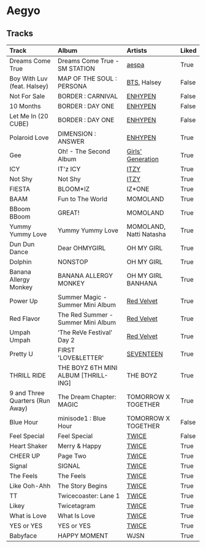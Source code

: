 # Aegyo

## Tracks

| Track                           | Album                                | Artists                                              | Liked   |
|:--------------------------------|:-------------------------------------|:-----------------------------------------------------|:--------|
| Dreams Come True                | Dreams Come True - SM STATION        | [aespa](../artists/aespa.md)                         | True    |
| Boy With Luv (feat. Halsey)     | MAP OF THE SOUL : PERSONA            | [BTS](../artists/bts.md), Halsey                     | False   |
| Not For Sale                    | BORDER : CARNIVAL                    | [ENHYPEN](../artists/enhypen.md)                     | False   |
| 10 Months                       | BORDER : DAY ONE                     | [ENHYPEN](../artists/enhypen.md)                     | False   |
| Let Me In (20 CUBE)             | BORDER : DAY ONE                     | [ENHYPEN](../artists/enhypen.md)                     | False   |
| Polaroid Love                   | DIMENSION : ANSWER                   | [ENHYPEN](../artists/enhypen.md)                     | True    |
| Gee                             | Oh! - The Second Album               | [Girls' Generation](../artists/girls__generation.md) | True    |
| ICY                             | IT'z ICY                             | [ITZY](../artists/itzy.md)                           | True    |
| Not Shy                         | Not Shy                              | [ITZY](../artists/itzy.md)                           | True    |
| FIESTA                          | BLOOM*IZ                             | IZ*ONE                                               | True    |
| BAAM                            | Fun to The World                     | MOMOLAND                                             | True    |
| BBoom BBoom                     | GREAT!                               | MOMOLAND                                             | True    |
| Yummy Yummy Love                | Yummy Yummy Love                     | MOMOLAND, Natti Natasha                              | True    |
| Dun Dun Dance                   | Dear OHMYGIRL                        | OH MY GIRL                                           | True    |
| Dolphin                         | NONSTOP                              | OH MY GIRL                                           | True    |
| Banana Allergy Monkey           | BANANA ALLERGY MONKEY                | OH MY GIRL BANHANA                                   | True    |
| Power Up                        | Summer Magic - Summer Mini Album     | [Red Velvet](../artists/red_velvet.md)               | True    |
| Red Flavor                      | The Red Summer - Summer Mini Album   | [Red Velvet](../artists/red_velvet.md)               | True    |
| Umpah Umpah                     | ‘The ReVe Festival’ Day 2            | [Red Velvet](../artists/red_velvet.md)               | True    |
| Pretty U                        | FIRST 'LOVE&LETTER'                  | [SEVENTEEN](../artists/seventeen.md)                 | True    |
| THRILL RIDE                     | THE BOYZ 6TH MINI ALBUM [THRILL-ING] | THE BOYZ                                             | True    |
| 9 and Three Quarters (Run Away) | The Dream Chapter: MAGIC             | TOMORROW X TOGETHER                                  | True    |
| Blue Hour                       | minisode1 : Blue Hour                | TOMORROW X TOGETHER                                  | False   |
| Feel Special                    | Feel Special                         | [TWICE](../artists/twice.md)                         | False   |
| Heart Shaker                    | Merry & Happy                        | [TWICE](../artists/twice.md)                         | True    |
| CHEER UP                        | Page Two                             | [TWICE](../artists/twice.md)                         | True    |
| Signal                          | SIGNAL                               | [TWICE](../artists/twice.md)                         | True    |
| The Feels                       | The Feels                            | [TWICE](../artists/twice.md)                         | True    |
| Like Ooh-Ahh                    | The Story Begins                     | [TWICE](../artists/twice.md)                         | True    |
| TT                              | Twicecoaster: Lane 1                 | [TWICE](../artists/twice.md)                         | True    |
| Likey                           | Twicetagram                          | [TWICE](../artists/twice.md)                         | True    |
| What is Love                    | What Is Love                         | [TWICE](../artists/twice.md)                         | True    |
| YES or YES                      | YES or YES                           | [TWICE](../artists/twice.md)                         | True    |
| Babyface                        | HAPPY MOMENT                         | WJSN                                                 | True    |